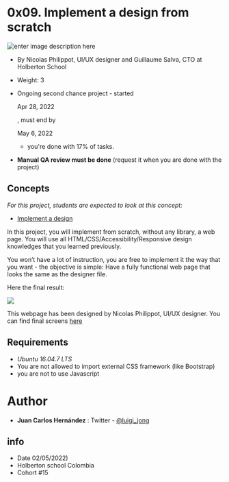 # 0x09. Implement a design from scratch
![enter image description here](https://i.imgur.com/mxbQAKR.png)

-   By Nicolas Philippot, UI/UX designer and Guillaume Salva, CTO at Holberton School
-   Weight: 3
-   Ongoing second chance project - started
    
    Apr 28, 2022
    
    , must end by
    
    May 6, 2022
    
    - you're done with  17% of tasks.
-   **Manual QA review must be done**  (request it when you are done with the project)

## Concepts

_For this project, students are expected to look at this concept:_

-   [Implement a design](https://intranet.hbtn.io/concepts/220)

In this project, you will implement from scratch, without any library, a web page. You will use all HTML/CSS/Accessibility/Responsive design knowledges that you learned previously.

You won’t have a lot of instruction, you are free to implement it the way that you want - the objective is simple: Have a fully functional web page that looks the same as the designer file.

Here the final result:

![](https://holbertonintranet.s3.amazonaws.com/uploads/medias/2020/2/60df485eb772ecbad54a.jpg?X-Amz-Algorithm=AWS4-HMAC-SHA256&X-Amz-Credential=AKIARDDGGGOU5BHMTQX4%2F20220504%2Fus-east-1%2Fs3%2Faws4_request&X-Amz-Date=20220504T014404Z&X-Amz-Expires=86400&X-Amz-SignedHeaders=host&X-Amz-Signature=b5522d7f092e4eed760206a15181e9c28ceb75aa668e408761b2f4e424a6471b)

This webpage has been designed by Nicolas Philippot, UI/UX designer. You can find final screens  [here](https://intranet-projects-files.s3.amazonaws.com/holbertonschool-webstack/622/Archive.zip "here")

## Requirements

-   _Ubuntu 16.04.7 LTS_
-   You are not allowed to import external CSS framework (like Bootstrap)
-   you are not to use Javascript

## [](https://github.com/Jong9106/holbertonschool-higher_level_programming/tree/main/0x10-python-network_0#author)

# Author

-   **Juan Carlos Hernández**  : Twitter -  [@luigi_jong](https://twitter.com/luigi_jong)

## [](https://github.com/Jong9106/holbertonschool-higher_level_programming/tree/main/0x10-python-network_0#info)info

-   Date 02/05/2022)
-   Holberton school Colombia
-   Cohort #15

